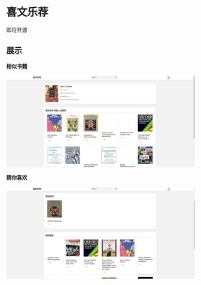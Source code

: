 # 喜文乐荐

即将开源



## 展示

**相似书籍**

![similar_books](./img/similar_books.png)

**猜你喜欢**

![rec_for_you](./img/rec_for_you.png)

